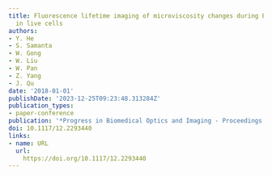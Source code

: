 ```yaml
---
title: Fluorescence lifetime imaging of microviscosity changes during ER autophagy
  in live cells
authors:
- Y. He
- S. Samanta
- W. Gong
- W. Liu
- W. Pan
- Z. Yang
- J. Qu
date: '2018-01-01'
publishDate: '2023-12-25T09:23:48.313284Z'
publication_types:
- paper-conference
publication: '*Progress in Biomedical Optics and Imaging - Proceedings of SPIE*'
doi: 10.1117/12.2293440
links:
- name: URL
  url: 
    https://doi.org/10.1117/12.2293440
---
```

